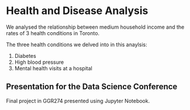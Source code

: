 # Health and Disease Analysis

We analysed the relationship between medium household income and the rates of 3 health conditions in Toronto.

The three health conditions we delved into in this anaylsis:
1. Diabetes 
2. High blood pressure
3. Mental health visits at a hospital

## Presentation for the Data Science Conference
Final project in GGR274 presented using Jupyter Notebook.

